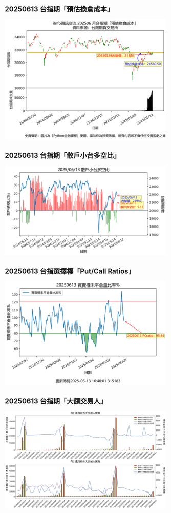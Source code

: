 ## 20250613 台指期「預估換倉成本」
![](images/txfcost.png)

## 20250613 台指期「散戶小台多空比」
![](images/bbiri.png)

## 20250613 台指選擇權「Put/Call Ratios」
![](images/pcratio.png)

## 20250613 台指期「大額交易人」
![](images/blocktrade.png)

